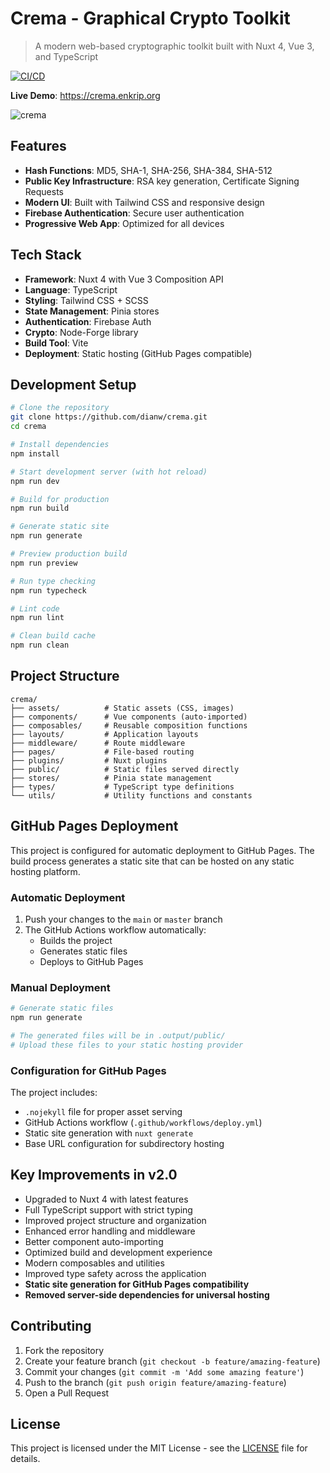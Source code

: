 # Crema - Graphical Crypto Toolkit

> A modern web-based cryptographic toolkit built with Nuxt 4, Vue 3, and TypeScript

[![CI/CD](https://github.com/dianw/crema/actions/workflows/ci-cd.yml/badge.svg)](https://github.com/dianw/crema/actions/workflows/ci-cd.yml)

**Live Demo**: https://crema.enkrip.org

![crema](https://user-images.githubusercontent.com/363775/32182106-81f8c62c-bdc8-11e7-8a65-3c4630c8b699.png)

## Features

- **Hash Functions**: MD5, SHA-1, SHA-256, SHA-384, SHA-512
- **Public Key Infrastructure**: RSA key generation, Certificate Signing Requests
- **Modern UI**: Built with Tailwind CSS and responsive design
- **Firebase Authentication**: Secure user authentication
- **Progressive Web App**: Optimized for all devices

## Tech Stack

- **Framework**: Nuxt 4 with Vue 3 Composition API
- **Language**: TypeScript
- **Styling**: Tailwind CSS + SCSS
- **State Management**: Pinia stores
- **Authentication**: Firebase Auth
- **Crypto**: Node-Forge library
- **Build Tool**: Vite
- **Deployment**: Static hosting (GitHub Pages compatible)

## Development Setup

```bash
# Clone the repository
git clone https://github.com/dianw/crema.git
cd crema

# Install dependencies
npm install

# Start development server (with hot reload)
npm run dev

# Build for production
npm run build

# Generate static site
npm run generate

# Preview production build
npm run preview

# Run type checking
npm run typecheck

# Lint code
npm run lint

# Clean build cache
npm run clean
```

## Project Structure

```
crema/
├── assets/          # Static assets (CSS, images)
├── components/      # Vue components (auto-imported)
├── composables/     # Reusable composition functions
├── layouts/         # Application layouts
├── middleware/      # Route middleware
├── pages/           # File-based routing
├── plugins/         # Nuxt plugins
├── public/          # Static files served directly
├── stores/          # Pinia state management
├── types/           # TypeScript type definitions
└── utils/           # Utility functions and constants
```

## GitHub Pages Deployment

This project is configured for automatic deployment to GitHub Pages. The build process generates a static site that can be hosted on any static hosting platform.

### Automatic Deployment

1. Push your changes to the `main` or `master` branch
2. The GitHub Actions workflow automatically:
   - Builds the project
   - Generates static files
   - Deploys to GitHub Pages

### Manual Deployment

```bash
# Generate static files
npm run generate

# The generated files will be in .output/public/
# Upload these files to your static hosting provider
```

### Configuration for GitHub Pages

The project includes:
- `.nojekyll` file for proper asset serving
- GitHub Actions workflow (`.github/workflows/deploy.yml`)
- Static site generation with `nuxt generate`
- Base URL configuration for subdirectory hosting

## Key Improvements in v2.0

- Upgraded to Nuxt 4 with latest features
- Full TypeScript support with strict typing
- Improved project structure and organization
- Enhanced error handling and middleware
- Better component auto-importing
- Optimized build and development experience
- Modern composables and utilities
- Improved type safety across the application
- **Static site generation for GitHub Pages compatibility**
- **Removed server-side dependencies for universal hosting**

## Contributing

1. Fork the repository
2. Create your feature branch (`git checkout -b feature/amazing-feature`)
3. Commit your changes (`git commit -m 'Add some amazing feature'`)
4. Push to the branch (`git push origin feature/amazing-feature`)
5. Open a Pull Request

## License

This project is licensed under the MIT License - see the [LICENSE](LICENSE) file for details.
